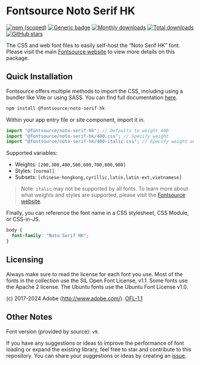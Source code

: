 # Fontsource Noto Serif HK

[![npm (scoped)](https://img.shields.io/npm/v/@fontsource/noto-serif-hk?color=brightgreen)](https://www.npmjs.com/package/@fontsource/noto-serif-hk) [![Generic badge](https://img.shields.io/badge/fontsource-passing-brightgreen)](https://github.com/fontsource/fontsource) [![Monthly downloads](https://badgen.net/npm/dm/@fontsource/noto-serif-hk)](https://github.com/fontsource/fontsource) [![Total downloads](https://badgen.net/npm/dt/@fontsource/noto-serif-hk)](https://github.com/fontsource/fontsource) [![GitHub stars](https://img.shields.io/github/stars/fontsource/fontsource.svg?style=social&label=Star)](https://github.com/fontsource/fontsource/stargazers)

The CSS and web font files to easily self-host the “Noto Serif HK” font. Please visit the main [Fontsource website](https://fontsource.org/fonts/noto-serif-hk) to view more details on this package.

## Quick Installation

Fontsource offers multiple methods to import the CSS, including using a bundler like Vite or using SASS. You can find full documentation [here](https://fontsource.org/docs/getting-started/introduction).

```javascript
npm install @fontsource/noto-serif-hk
```

Within your app entry file or site component, import it in.

```javascript
import "@fontsource/noto-serif-hk"; // Defaults to weight 400
import "@fontsource/noto-serif-hk/400.css"; // Specify weight
import "@fontsource/noto-serif-hk/400-italic.css"; // Specify weight and style
```

Supported variables:
- Weights: `[200,300,400,500,600,700,800,900]`
- Styles: `[normal]`
- Subsets: `[chinese-hongkong,cyrillic,latin,latin-ext,vietnamese]`

> Note: `italic` may not be supported by all fonts. To learn more about what weights and styles are supported, please visit the [Fontsource website](https://fontsource.org/fonts/noto-serif-hk).

Finally, you can reference the font name in a CSS stylesheet, CSS Module, or CSS-in-JS.

```css
body {
  font-family: "Noto Serif HK";
}
```

## Licensing
Always make sure to read the license for each font you use. Most of the fonts in the collection use the SIL Open Font License, v1.1. Some fonts use the Apache 2 license. The Ubuntu fonts use the Ubuntu Font License v1.0.

(c) 2017-2024 Adobe (http://www.adobe.com/).
[OFL-1.1](http://scripts.sil.org/OFL)

## Other Notes
Font version (provided by source): `v9`.

If you have any suggestions or ideas to improve the performance of font loading or expand the existing library, feel free to star and contribute to this repository. You can share your suggestions or ideas by creating an [issue](https://github.com/fontsource/fontsource/issues).